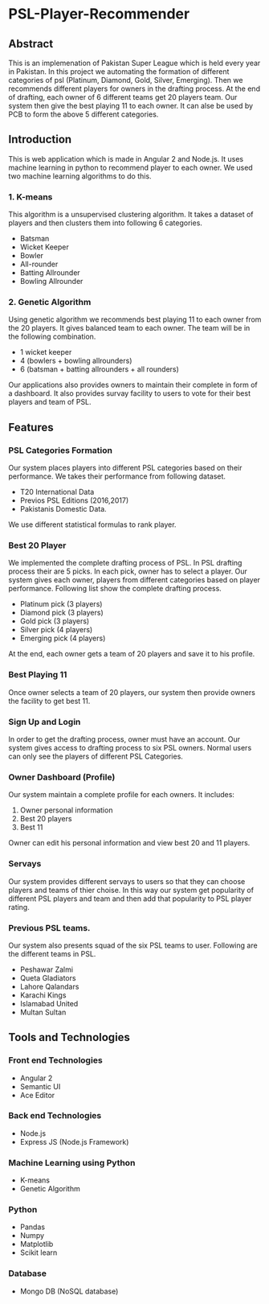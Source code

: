 # PSL-Player-Recommender
## Abstract
This is an implemenation of Pakistan Super League which is held every year in Pakistan. In this project we automating the formation of
different categories of psl (Platinum, Diamond, Gold, Silver, Emerging). Then we recommends different players for owners in the drafting
process. At the end of drafting, each owner of 6 different teams get 20 players team. Our system then give the best playing 11 to each
owner. It can alse be used by PCB to form the above 5 different categories.
## Introduction
This is web application which is made in Angular 2 and Node.js. It uses machine learning in python to recommend player to each owner. We used two machine learning algorithms to do this. 
### 1. K-means
This algorithm is a unsupervised clustering algorithm. It takes a dataset of players and then clusters them into following 6 categories.
- Batsman
- Wicket Keeper
- Bowler
- All-rounder
- Batting Allrounder
- Bowling Allrounder

### 2. Genetic Algorithm
Using genetic algorithm we recommends best playing 11 to each owner from the 20 players. It gives balanced team to each owner. The team will be in the following combination.
- 1 wicket keeper
- 4 (bowlers + bowling allrounders)
- 6 (batsman + batting allrounders + all rounders)

Our applications also provides owners to maintain their complete in form of a dashboard. It also provides survay facility to users to vote for their best players and team of PSL.

## Features
### PSL Categories Formation
Our system places players into different PSL categories based on their performance. We takes their performance from following dataset.
- T20 International Data
- Previos PSL Editions (2016,2017)
- Pakistanis Domestic Data.

We use different statistical formulas to rank player. 
### Best 20 Player
We implemented the complete drafting process of PSL. In PSL drafting process their are 5 picks. In each pick, owner has to select a player. Our system gives each owner, players from different categories based on player performance. Following list show the complete drafting process.
- Platinum pick (3 players)
- Diamond pick (3 players)
- Gold pick (3 players)
- Silver pick (4 players)
- Emerging pick (4 players)

At the end, each owner gets a team of 20 players and save it to his profile.
### Best Playing 11
Once owner selects a team of 20 players, our system then provide owners the facility to get best 11.

### Sign Up and Login
In order to get the drafting process, owner must have an account. Our system gives access to drafting process to six PSL owners. Normal users can only see the players of different PSL Categories.
### Owner Dashboard (Profile)
Our system maintain a complete profile for each owners. It includes:
1. Owner personal information
2. Best 20 players
3. Best 11

Owner can edit his personal information and view best 20 and 11 players.
### Servays
Our system provides different servays to users so that they can choose players and teams of thier choise. In this way our system get popularity of different PSL players and team and then add that popularity to PSL player rating.
### Previous PSL teams.
Our system also presents squad of the six PSL teams to user. Following are the different teams in PSL.
- Peshawar Zalmi
- Queta Gladiators
- Lahore Qalandars
- Karachi Kings
- Islamabad United
- Multan Sultan

## Tools and Technologies
### Front end Technologies
- Angular 2
- Semantic UI
- Ace Editor
### Back end Technologies
- Node.js
- Express JS (Node.js Framework)
### Machine Learning using Python
- K-means
- Genetic Algorithm
### Python
- Pandas
- Numpy
- Matplotlib
- Scikit learn
### Database
- Mongo DB (NoSQL database)
